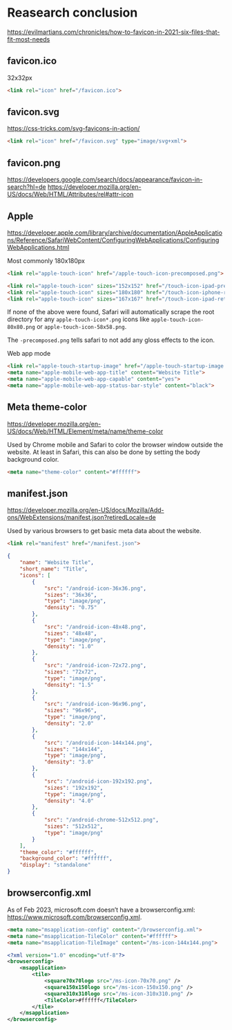 # Reasearch conclusion

https://evilmartians.com/chronicles/how-to-favicon-in-2021-six-files-that-fit-most-needs

## favicon.ico

32x32px

```html
<link rel="icon" href="/favicon.ico">
```

## favicon.svg

https://css-tricks.com/svg-favicons-in-action/

```html
<link rel="icon" href="/favicon.svg" type="image/svg+xml">
```

## favicon.png

https://developers.google.com/search/docs/appearance/favicon-in-search?hl=de
https://developer.mozilla.org/en-US/docs/Web/HTML/Attributes/rel#attr-icon

<link rel="icon" type="image/png" sizes="32x32" href="/favicon-32x32.png">
<link rel="icon" type="image/png" sizes="96x96" href="/favicon-96x96.png">
<link rel="icon" type="image/png" sizes="16x16" href="/favicon-16x16.png">
<link rel="icon" type="image/png" href="/favicon.png" >

## Apple

https://developer.apple.com/library/archive/documentation/AppleApplications/Reference/SafariWebContent/ConfiguringWebApplications/ConfiguringWebApplications.html

Most commonly 180x180px

```html
<link rel="apple-touch-icon" href="/apple-touch-icon-precomposed.png">

<link rel="apple-touch-icon" sizes="152x152" href="/touch-icon-ipad-precomposed.png">
<link rel="apple-touch-icon" sizes="180x180" href="/touch-icon-iphone-retina-precomposed.png">
<link rel="apple-touch-icon" sizes="167x167" href="/touch-icon-ipad-retina-precomposed.png">
```

If none of the above were found, Safari will automatically scrape the root directory for any `apple-touch-icon*.png` icons like `apple-touch-icon-80x80.png` or `apple-touch-icon-58x58.png`.

The `-precomposed.png` tells safari to not add any gloss effects to the icon.

Web app mode

```html
<link rel="apple-touch-startup-image" href="/apple-touch-startup-image.png">
<meta name="apple-mobile-web-app-title" content="Website Title">
<meta name="apple-mobile-web-app-capable" content="yes">
<meta name="apple-mobile-web-app-status-bar-style" content="black">
```

## Meta theme-color

https://developer.mozilla.org/en-US/docs/Web/HTML/Element/meta/name/theme-color

Used by Chrome mobile and Safari to color the browser window outside the website. At least in Safari, this can also be done by setting the body background color.

```html
<meta name="theme-color" content="#ffffff">
```

## manifest.json

https://developer.mozilla.org/en-US/docs/Mozilla/Add-ons/WebExtensions/manifest.json?retiredLocale=de

Used by various browsers to get basic meta data about the website.

```html
<link rel="manifest" href="/manifest.json">
```

```json
{
    "name": "Website Title",
    "short_name": "Title",
    "icons": [
        {
            "src": "/android-icon-36x36.png",
            "sizes": "36x36",
            "type": "image/png",
            "density": "0.75"
        },
        {
            "src": "/android-icon-48x48.png",
            "sizes": "48x48",
            "type": "image/png",
            "density": "1.0"
        },
        {
            "src": "/android-icon-72x72.png",
            "sizes": "72x72",
            "type": "image/png",
            "density": "1.5"
        },
        {
            "src": "/android-icon-96x96.png",
            "sizes": "96x96",
            "type": "image/png",
            "density": "2.0"
        },
        {
            "src": "/android-icon-144x144.png",
            "sizes": "144x144",
            "type": "image/png",
            "density": "3.0"
        },
        {
            "src": "/android-icon-192x192.png",
            "sizes": "192x192",
            "type": "image/png",
            "density": "4.0"
        },
        {
            "src": "/android-chrome-512x512.png",
            "sizes": "512x512",
            "type": "image/png"
        }
    ],
    "theme_color": "#ffffff",
    "background_color": "#ffffff",
    "display": "standalone"
}
```

## browserconfig.xml

As of Feb 2023, microsoft.com doesn’t have a browserconfig.xml: https://www.microsoft.com/browserconfig.xml.

```html
<meta name="msapplication-config" content="/browserconfig.xml">
<meta name="msapplication-TileColor" content="#ffffff">
<meta name="msapplication-TileImage" content="/ms-icon-144x144.png">
```

```xml
<?xml version="1.0" encoding="utf-8"?>
<browserconfig>
    <msapplication>
        <tile>
            <square70x70logo src="/ms-icon-70x70.png" />
            <square150x150logo src="/ms-icon-150x150.png" />
            <square310x310logo src="/ms-icon-310x310.png" />
            <TileColor>#ffffff</TileColor>
        </tile>
    </msapplication>
</browserconfig>
```